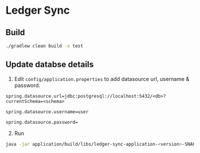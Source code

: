# Ledger Sync


## Build

```bash
./gradlew clean build -x test
```

## Update databse details

1. Edit ``config/application.properties`` to add datasource url, username & password.

```
spring.datasource.url=jdbc:postgresql://localhost:5432/<db>?currentSchema=<schema>

spring.datasource.username=user

spring.datasource.password=
```

2. Run

```bash
java -jar application/build/libs/ledger-sync-application-<version>-SNAPSHOT.jar
```
